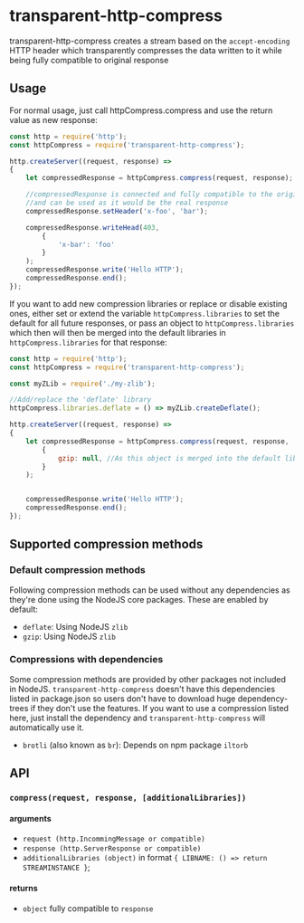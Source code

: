 # transparent-http-compress
transparent-http-compress creates a stream based on the `accept-encoding` HTTP header which transparently compresses the data written to it while being fully compatible to original response

## Usage

For normal usage, just call httpCompress.compress and use the return value as new response:
```js
const http = require('http');
const httpCompress = require('transparent-http-compress');

http.createServer((request, response) =>
{
	let compressedResponse = httpCompress.compress(request, response);

	//compressedResponse is connected and fully compatible to the original response
	//and can be used as it would be the real response
	compressedResponse.setHeader('x-foo', 'bar');

	compressedResponse.writeHead(403,
		{
			'x-bar': 'foo'
		}
	);
	compressedResponse.write('Hello HTTP');
	compressedResponse.end();
});
```

If you want to add new compression libraries or replace or disable existing ones, either set or extend the variable `httpCompress.libraries` to set the default for all future responses, or pass an object to `httpCompress.libraries` which then will then be merged into the default libraries in `httpCompress.libraries` for that response:
```js
const http = require('http');
const httpCompress = require('transparent-http-compress');

const myZLib = require('./my-zlib');

//Add/replace the 'deflate' library
httpCompress.libraries.deflate = () => myZLib.createDeflate();

http.createServer((request, response) =>
{
	let compressedResponse = httpCompress.compress(request, response,
		{
			gzip: null, //As this object is merged into the default libraries, gzip will be disabled for this response
		}
	);


	compressedResponse.write('Hello HTTP');
	compressedResponse.end();
});
```
## Supported compression methods
### Default compression methods
Following compression methods can be used without any dependencies as they're done using the NodeJS core packages. These are enabled by default:
- `deflate`: Using NodeJS `zlib`
- `gzip`: Using NodeJS `zlib`

### Compressions with dependencies
Some compression methods are provided by other packages not included in NodeJS. `transparent-http-compress`  doesn't have this dependencies listed in package.json so users don't have to download huge dependency-trees if they don't use the features. If you want to use a compression listed here, just install the dependency and `transparent-http-compress` will automatically use it.
- `brotli` (also known as `br`): Depends on npm package `iltorb`


## API

### `compress(request, response, [additionalLibraries])`
#### arguments

- `request (http.IncommingMessage or compatible)`
- `response (http.ServerResponse or compatible)`
- `additionalLibraries (object)` in format `{ LIBNAME: () => return STREAMINSTANCE }`;

#### returns

- `object` fully compatible to `response`
